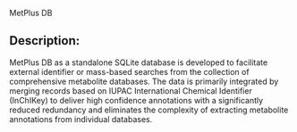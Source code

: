 MetPlus DB

Description:
---------------------
MetPlus DB as a standalone SQLite database is developed to facilitate external identifier or mass-based searches from the collection of comprehensive metabolite databases. The data is primarily integrated by merging records based on IUPAC International Chemical Identifier (InChIKey) to deliver high confidence annotations with a significantly reduced redundancy and eliminates the complexity of extracting metabolite annotations from individual databases. 
